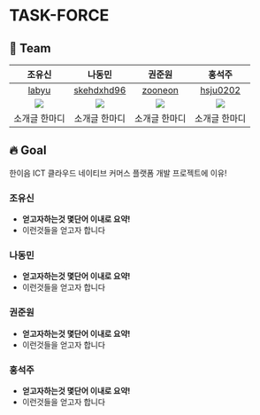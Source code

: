 # TASK-FORCE


## 🦹‍ Team
|조유신|나동민|권준원|홍석주|
|:---:|:---:|:---:|:---:|
|[labyu](https://github.com/labyu)|[skehdxhd96](https://github.com/skehdxhd96)|[zooneon](https://github.com/zooneon)|[hsju0202](https://github.com/hsju0202)|
|![](https://avatars.githubusercontent.com/u/35277854?v=4)|![](https://avatars.githubusercontent.com/u/55571682?v=4)|![](https://avatars.githubusercontent.com/u/59433441?v=4)|![](https://avatars.githubusercontent.com/u/57715601?v=4)|
|소개글 한마디|소개글 한마디|소개글 한마디|소개글 한마디|

## 🔥 Goal
한이음 ICT 클라우드 네이티브 커머스 플랫폼 개발 프로젝트에 이유!

### 조유신
- **얻고자하는것 몇단어 이내로 요약!**
- 이런것들을 얻고자 합니다

### 나동민
- **얻고자하는것 몇단어 이내로 요약!**
- 이런것들을 얻고자 합니다

### 권준원
- **얻고자하는것 몇단어 이내로 요약!**
- 이런것들을 얻고자 합니다

### 홍석주
- **얻고자하는것 몇단어 이내로 요약!**
- 이런것들을 얻고자 합니다
